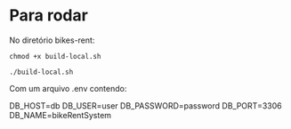 # Para rodar
No diretório bikes-rent:

```chmod +x build-local.sh```

```./build-local.sh```

Com um arquivo .env contendo:

DB_HOST=db
DB_USER=user
DB_PASSWORD=password
DB_PORT=3306
DB_NAME=bikeRentSystem

